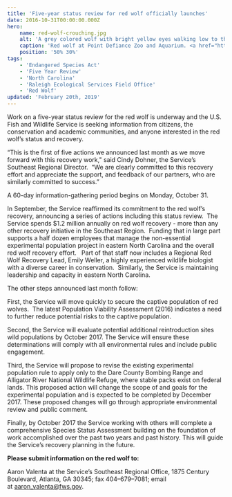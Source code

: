 ```yaml
---
title: 'Five-year status review for red wolf officially launches'
date: 2016-10-31T00:00:00.000Z
hero:
    name: red-wolf-crouching.jpg
    alt: 'A grey colored wolf with bright yellow eyes walking low to the ground.'
    caption: 'Red wolf at Point Defiance Zoo and Aquarium. <a href="https://flic.kr/p/dPAq8s">Photo</a> by Seth Bynum, PDZA.'
    position: '50% 30%'
tags:
    - 'Endangered Species Act'
    - 'Five Year Review'
    - 'North Carolina'
    - 'Raleigh Ecological Services Field Office'
    - 'Red Wolf'
updated: 'February 20th, 2019'
---
```

Work on a five-year status review for the red wolf is underway and the U.S. Fish and Wildlife Service is seeking information from citizens, the conservation and academic communities, and anyone interested in the red wolf’s status and recovery.  

“This is the first of five actions we announced last month as we move forward with this recovery work," said Cindy Dohner, the Service’s Southeast Regional Director.  “We are clearly committed to this recovery effort and appreciate the support, and feedback of our partners, who are similarly committed to success.”

A 60-day information-gathering period begins on Monday, October 31.

In September, the Service reaffirmed its commitment to the red wolf’s recovery, announcing a series of actions including this status review.  The Service spends $1.2 million annually on red wolf recovery - more than any other recovery initiative in the Southeast Region.  Funding that in large part supports a half dozen employees that manage the non-essential experimental population project in eastern North Carolina and the overall red wolf recovery effort.   Part of that staff now includes a Regional Red Wolf Recovery Lead, Emily Weller, a highly experienced wildlife biologist with a diverse career in conservation.  Similarly, the Service is maintaining leadership and capacity in eastern North Carolina.  

The other steps announced last month follow:  

First, the Service will move quickly to secure the captive population of red wolves.  The latest Population Viability Assessment (2016) indicates a need to further reduce potential risks to the captive population.

Second, the Service will evaluate potential additional reintroduction sites wild populations by October 2017. The Service will ensure these determinations will comply with all environmental rules and include public engagement.

Third, the Service will propose to revise the existing experimental population rule to apply only to the Dare County Bombing Range and Alligator River National Wildlife Refuge, where stable packs exist on federal lands. This proposed action will change the scope of and goals for the experimental population and is expected to be completed by December 2017. These proposed changes will go through appropriate environmental review and public comment.

Finally, by October 2017 the Service working with others will complete a comprehensive Species Status Assessment building on the foundation of work accomplished over the past two years and past history. This will guide the Service’s recovery planning in the future.

**Please submit information on the red wolf to:**  

Aaron Valenta at the Service’s Southeast Regional Office, 1875 Century Boulevard, Atlanta, GA 30345; fax 404–679–7081; email at [aaron_valenta@fws.gov](mailto:aaron_valenta@fws.gov).
